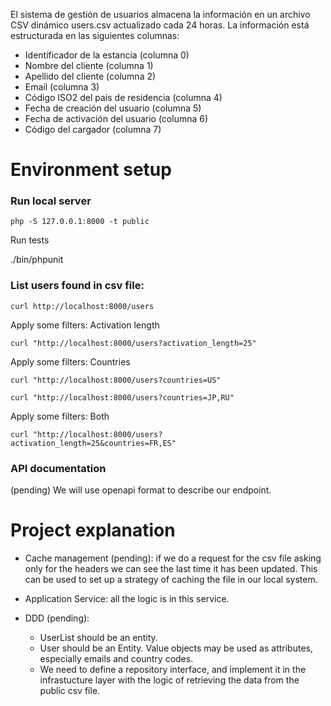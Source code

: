 El sistema de gestión de usuarios almacena la información en un archivo CSV dinámico ​users.csv​ actualizado cada 24 horas. La información está estructurada en las siguientes columnas:

- Identificador de la estancia (columna 0)
- Nombre del cliente (columna 1)
- Apellido del cliente (columna 2)
- Email (columna 3)
- Código ISO2 del país de residencia (columna 4)
- Fecha de creación del usuario (columna 5)
- Fecha de activación del usuario (columna 6)
- Código del cargador (columna 7)

# Environment setup

### Run local server

````
php -S 127.0.0.1:8000 -t public
```` 



Run tests

./bin/phpunit

### List users found in csv file:

````
curl http://localhost:8000/users
````
Apply some filters: Activation length
````
curl "http://localhost:8000/users?activation_length=25"
````

Apply some filters: Countries
````
curl "http://localhost:8000/users?countries=US"

curl "http://localhost:8000/users?countries=JP,RU"
````

Apply some filters: Both
````
curl "http://localhost:8000/users?activation_length=25&countries=FR,ES"
````



### API documentation

(pending)
We will use openapi format to describe our endpoint.



# Project explanation

- Cache management (pending): if we do a request for the csv file asking only for the headers we can see the last time it has been updated. This can be used to set up a strategy of caching the file in our local system.

- Application Service: all the logic is in this service.

- DDD (pending):
    - UserList should be an entity.
    - User should be an Entity. Value objects may be used as attributes, especially emails and country codes.
    - We need to define a repository interface, and implement it in the infrastucture layer with the logic of retrieving the data from the public csv file.